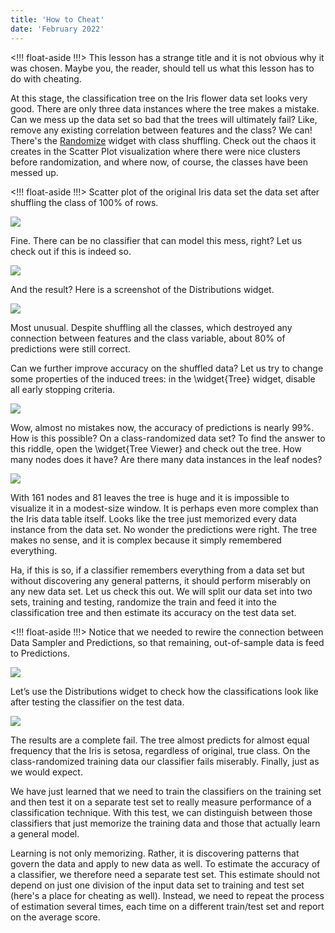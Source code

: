 ```yaml
---
title: 'How to Cheat'
date: 'February 2022'
---
```


<!!! float-aside !!!>
This lesson has a strange title and it is not obvious why it was chosen. Maybe you, the reader, should tell us what this lesson has to do with cheating.

At this stage, the classification tree on the Iris flower data set looks very good. There are only three data instances where the tree makes a mistake. Can we mess up the data set so bad that the trees will ultimately fail? Like, remove any existing correlation between features and the class? We can! There's the [Randomize](https://orangedatamining.com/widget-catalog/transform/randomize/) widget with class shuffling. Check out the chaos it creates in the Scatter Plot visualization where there were nice clusters before randomization, and where now, of course, the classes have been messed up.

<!!! float-aside !!!>
Scatter plot of the original Iris data set the data set after shuffling the class of 100% of rows.

![](randomize.png)

Fine. There can be no classifier that can model this mess, right? Let us check out if this is indeed so.

![](overfit.png)

And the result? Here is a screenshot of the Distributions widget.

![](overfit-distributions.png)

Most unusual. Despite shuffling all the classes, which destroyed any connection between features and the class variable, about 80\% of predictions were still correct.

Can we further improve accuracy on the shuffled data? Let us try to change some properties of the induced trees: in the \widget\{Tree} widget, disable all early stopping criteria.

![](early-stopping.png)

Wow, almost no mistakes now, the accuracy of predictions is nearly 99%. How is this possible? On a class-randomized data set? To find the answer to this riddle, open the \widget\{Tree Viewer} and check out the tree. How many nodes does it have? Are there many data instances in the leaf nodes?

![](overfitted-tree.png)

With 161 nodes and 81 leaves the tree is huge and it is impossible to visualize it in a modest-size window. It is perhaps even more complex than the Iris data table itself. Looks like the tree just memorized every data instance from the data set. No wonder the predictions were right. The tree makes no sense, and it is complex because it simply remembered everything.

Ha, if this is so, if a classifier remembers everything from a data set but without discovering any general patterns, it should perform miserably on any new data set. Let us check this out. We will split our data set into two sets, training and testing, randomize the train and feed it into the classification tree and then estimate its accuracy on the test data set.

<!!! float-aside !!!>
Notice that we needed to rewire the connection between Data Sampler and Predictions, so that remaining, out-of-sample data is feed to Predictions.

![](split.png)

Let’s use the Distributions widget to check how the classifications look like after testing the classifier on the test data.

![](split-distributions.png)

The results are a complete fail. The tree almost predicts for almost equal frequency that the Iris is setosa, regardless of original, true class. On the class-randomized training data our classifier fails miserably. Finally, just as we would expect.

We have just learned that we need to train the classifiers on the training set and then test it on a separate test set to really measure performance of a classification technique. With this test, we can distinguish between those classifiers that just memorize the training data and those that actually learn a general model.

Learning is not only memorizing. Rather, it is discovering patterns that govern the data and apply to new data as well. To estimate the accuracy of a classifier, we therefore need a separate test set. This estimate should not depend on just one division of the input data set to training and test set (here's a place for cheating as well). Instead, we need to repeat the process of estimation several times, each time on a different train/test set and report on the average score.